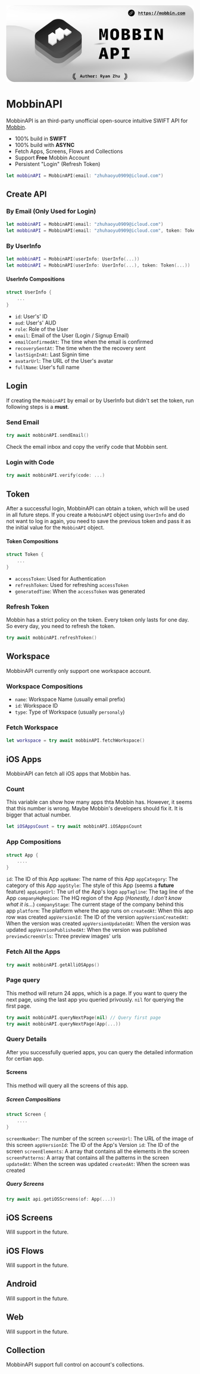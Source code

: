 ![](./Github/Mobbin.png)

# MobbinAPI

MobbinAPI is an third-party unofficial open-source intuitive SWIFT API for [Mobbin](https://mobbin.com).

* 100% build in **SWIFT**
* 100% build with **ASYNC**
* Fetch Apps, Screens, Flows and Collections
* Support **Free** Mobbin Account
* Persistent "Login" (Refresh Token)

```swift
let mobbinAPI = MobbinAPI(email: "zhuhaoyu0909@icloud.com")
```

## Create API

### By Email (Only Used for Login)

```swift
let mobbinAPI = MobbinAPI(email: "zhuhaoyu0909@icloud.com")
let mobbinAPI = MobbinAPI(email: "zhuhaoyu0909@icloud.com", token: Token(...))
```

### By UserInfo

```swift
let mobbinAPI = MobbinAPI(userInfo: UserInfo(...))
let mobbinAPI = MobbinAPI(userInfo: UserInfo(...), token: Token(...))
```

#### UserInfo Compositions

```swift
struct UserInfo {
    ...
}
```

* `id`: User's' ID
* `aud`: User's' AUD
* `role`: Role of the User
* `email`: Email of the User (Login / Signup Email)
* `emailConfirmedAt`: The time when the email is confirmed
* `recoverySentAt`: The time when the the recovery sent
* `lastSignInAt`: Last Signin time
* `avatarUrl`: The URL of the User's avatar
* `fullName`: User's full name

## Login

If creating the `MobbinAPI` by email or by UserInfo but didn't set the token, run following steps is a **must**.

### Send Email

```swift
try await mobbinAPI.sendEmail()
```

Check the email inbox and copy the verify code that Mobbin sent.

### Login with Code

```swift
try await mobbinAPI.verify(code: ...)
```

## Token

After a successful login, MobbinAPI can obtain a token, which will be used in all future steps. If you create a `MobbinAPI` object using `UserInfo` and do not want to log in again, you need to save the previous token and pass it as the initial value for the `MobbinAPI` object.

#### Token Compositions

```swift
struct Token {
    ...
}
```

* `accessToken`: Used for Authentication
* `refreshToken`: Used for refreshing `accessToken`
* `generatedTime`: When the `accessToken` was generated

### Refresh Token

Mobbin has a strict policy on the token. Every token only lasts for one day. So every day, you need to refresh the token.

```swift
try await mobbinAPI.refreshToken()
```

## Workspace

MobbinAPI currently only support one workspace account.

### Workspace Compositions

* `name`: Workspace Name (usually email prefix)
* `id`: Workspace ID
* `type`: Type of Workspace (usually `personaly`)

### Fetch Workspace

```swift
let workspace = try await mobbinAPI.fetchWorkspace()
```

## iOS Apps

MobbinAPI can fetch all iOS apps that Mobbin has.

### Count

This variable can show how many apps thta Mobbin has. However, it seems that this number is wrong. Maybe Mobbin's developers should fix it. It is bigger that actual number.

```swift
let iOSAppsCount = try await mobbinAPI.iOSAppsCount
```

### App Compositions

```swift
struct App {
    ....
}
```

`id`: The ID of this App
`appName`: The name of this App
`appCategory`: The category of this App
`appStyle`: The style of this App (seems a **future** feature)
`appLogoUrl`: The url of the App's logo
`appTagline`: The tag line of the App
`companyHqRegion`: The HQ region of the App (*Honestly, I don't know what it is...*)
`companyStage`: The current stage of the company behind this app
`platform`: The platform where the app runs on
`createdAt`: When this app row was created
`appVersionId`: The ID of the version
`appVersionCreatedAt`: When the version was created
`appVersionUpdatedAt`: When the version was updated
`appVersionPublishedAt`: When the version was published
`previewScreenUrls`: Three preview images' urls

### Fetch All the Apps

```swift
try await mobbinAPI.getAlliOSApps()
```

### Page query

This method will return 24 apps, which is a page. If you want to query the next page, using the last app you queried privously. `nil` for querying the first page.

```swift
try await mobbinAPI.queryNextPage(nil) // Query first page
try await mobbinAPI.queryNextPage(App(...))
```

### Query Details

After you successfully queried apps, you can query the detailed information for certian app.

#### Screens

This method will query all the screens of this app.

##### Screen Compositions

```swift
struct Screen {
    ....
}
```

`screenNumber`: The number of the screen
`screenUrl`: The URL of the image of this screen
`appVersionId`: The ID of the App's Version
`id`: The ID of the screen
`screenElements`: A array that contains all the elements in the screen
`screenPatterns`: A array that contains all the patterns in the screen
`updatedAt`: When the screen was updated
`createdAt`: When the screen was created

##### Query Screens

```swift
try await api.getiOSScreens(of: App(...))
```

## iOS Screens

Will support in the future.

## iOS Flows

Will support in the future.

## Android

Will support in the future.

## Web

Will support in the future.

## Collection

MobbinAPI support full control on account's collections.
